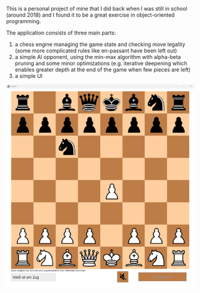 This is a personal project of mine that I did back when I was still in school (around 2018) and I found it to be a great exercise in object-oriented programming. 

The application consists of three main parts:
1) a chess engine managing the game state and checking move legality (some more complicated rules like en-passant have been left out)
2) a simple AI opponent, using the min-max algorithm with alpha-beta pruning and some minor optimizations (e.g. iterative deepening which enables greater depth at the end of the game when few pieces are left) 
3) a simple UI
   
![UI Screenshot](./img.png)